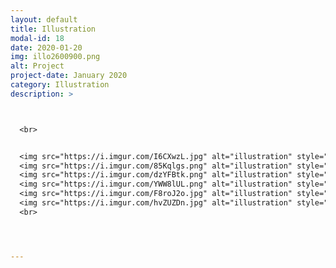 ```yaml
---
layout: default
title: Illustration
modal-id: 18
date: 2020-01-20
img: illo2600900.png
alt: Project
project-date: January 2020
category: Illustration
description: >



  <br>


  <img src="https://i.imgur.com/I6CXwzL.jpg" alt="illustration" style="width: 100%;"/>
  <img src="https://i.imgur.com/85Kqlgs.png" alt="illustration" style="width: 100%;"/>
  <img src="https://i.imgur.com/dzYFBtk.png" alt="illustration" style="width: 100%;"/>
  <img src="https://i.imgur.com/YWW8lUL.png" alt="illustration" style="width: 100%;"/>
  <img src="https://i.imgur.com/F8roJ2o.jpg" alt="illustration" style="width: 100%;"/>
  <img src="https://i.imgur.com/hvZUZDn.jpg" alt="illustration" style="width: 100%;"/>
  <br>




---
```

